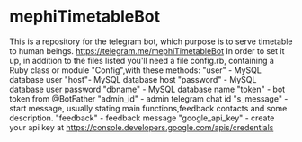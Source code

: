# mephiTimetableBot
This is a repository for the telegram bot, which purpose is to serve timetable to human beings. https://telegram.me/mephiTimetableBot
In order to set it up, in addition to the files listed you'll need a file config.rb, containing a Ruby class or module "Config",with these methods:
"user" - MySQL database user
"host"- MySQL database host
"password" - MySQL database user password
"dbname" - MySQL database name
"token" - bot token from @BotFather
"admin_id" - admin telegram chat id
"s_message" - start message, usually stating main functions,feedback contacts and some description.
"feedback" - feedback message
"google_api_key" - create your api key at https://console.developers.google.com/apis/credentials 
